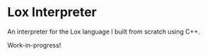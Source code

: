 # Lox Interpreter
 An interpreter for the Lox language I built from scratch using C++.

Work-in-progress!
